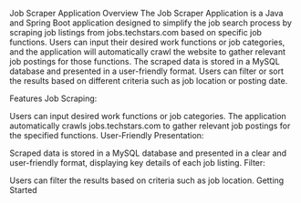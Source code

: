 Job Scraper Application
Overview
The Job Scraper Application is a Java and Spring Boot application designed to simplify the job search process by scraping job listings from jobs.techstars.com based on specific job functions. Users can input their desired work functions or job categories, and the application will automatically crawl the website to gather relevant job postings for those functions. The scraped data is stored in a MySQL database and presented in a user-friendly format. Users can filter or sort the results based on different criteria such as job location or posting date.

Features
Job Scraping:

Users can input desired work functions or job categories.
The application automatically crawls jobs.techstars.com to gather relevant job postings for the specified functions.
User-Friendly Presentation:

Scraped data is stored in a MySQL database and presented in a clear and user-friendly format, displaying key details of each job listing.
Filter:

Users can filter the results based on criteria such as job location.
Getting Started
